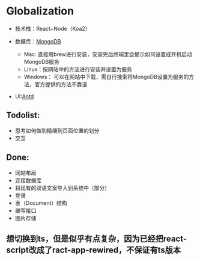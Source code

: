 # Globalization

+ 技术栈：React+Node（Koa2）
+ 数据库：[MongoDB](https://docs.mongodb.com/manual/administration/install-community/)

    + Mac: 直接用brew进行安装，安装完后终端里会提示如何设置成开机启动MongoDB服务
    + Linux：按网站中的方法进行安装并设置为服务
    + Windows： 可以在网站中下载，需自行搜索将MongoDB设置为服务的方法，官方提供的方法不靠谱
+ UI:[Antd](https://ant.design/docs/react/introduce-cn)

## Todolist:

 + 思考如何做到精细到页面位置的划分
 + 交互

## Done:

 + 网站布局
 + 连接数据库
 + 将现有的双语文案导入到系统中（部分）
 + 登录
 + 表（Document）结构
 + 编写接口
 + 图片存储
 
## 想切换到ts，但是似乎有点复杂，因为已经把react-script改成了ract-app-rewired，不保证有ts版本